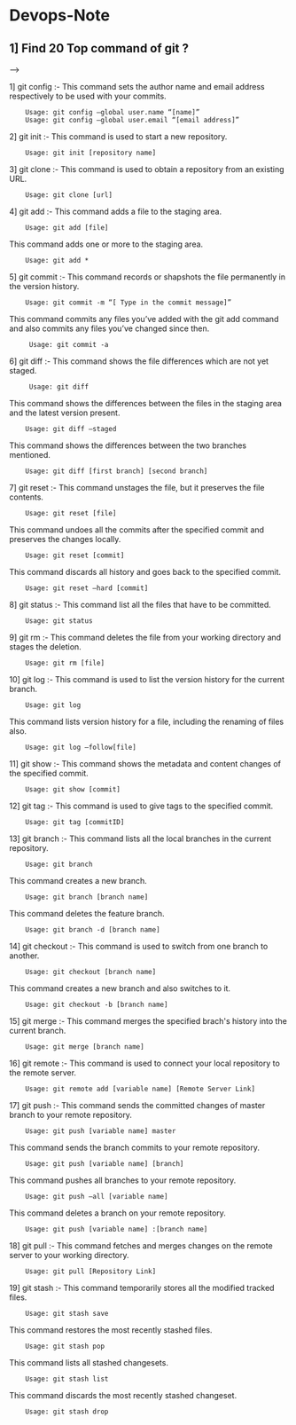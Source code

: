 # Devops-Note

## 1] Find 20 Top command of git ? 

-->  

1] git config :- This command sets the author name and email address respectively to be used with your commits.

        Usage: git config –global user.name “[name]”
        Usage: git config –global user.email “[email address]” 

2] git init :- This command is used to start a new repository.

        Usage: git init [repository name]

3] git clone :- This command is used to obtain a repository from an existing URL.

        Usage: git clone [url]  

4] git add :- This command adds a file to the staging area.

        Usage: git add [file]  
 This command adds one or more to the staging area.

        Usage: git add *  

5] git commit :- This command records or shapshots the file permanently in the version history.

        Usage: git commit -m “[ Type in the commit message]”
        
This command commits any files you’ve added with the git add command and also commits any files you’ve changed since then.

         Usage: git commit -a  

 6] git diff :- This command shows the file differences which are not yet staged.

         Usage: git diff  

This command shows the differences between the files in the staging area and the latest version present.

        Usage: git diff –staged 

This command shows the differences between the two branches mentioned.

        Usage: git diff [first branch] [second branch]  

7] git reset :- This command unstages the file, but it preserves the file contents.

        Usage: git reset [file]  

This command undoes all the commits after the specified commit and preserves the changes locally.

        Usage: git reset [commit]  
        
This command discards all history and goes back to the specified commit.

        Usage: git reset –hard [commit] 

8] git status :- This command list all the files that have to be committed.

        Usage: git status

9] git rm :- This command deletes the file from your working directory and stages the deletion.

        Usage: git rm [file]  

10] git log :- This command is used to list the version history for the current branch.

        Usage: git log  

This command lists version history for a file, including the renaming of files also.

        Usage: git log –follow[file]
        
11] git show :- This command shows the metadata and content changes of the specified commit.

        Usage: git show [commit] 

12] git tag :- This command is used to give tags to the specified commit. 

        Usage: git tag [commitID]  

13] git branch :- This command lists all the local branches in the current repository.

        Usage: git branch  
        
This command creates a new branch.

        Usage: git branch [branch name]  

This command deletes the feature branch.

        Usage: git branch -d [branch name]  

14] git checkout :- This command is used to switch from one branch to another.

        Usage: git checkout [branch name]
        
This command creates a new branch and also switches to it.
        
        Usage: git checkout -b [branch name]  
        
15] git merge :- This command merges the specified brach's history into the current branch.

        Usage: git merge [branch name]

16] git remote :- This command is used to connect your local repository to the remote server.

        Usage: git remote add [variable name] [Remote Server Link]

17] git push :- This command sends the committed changes of master branch to your remote repository.

        Usage: git push [variable name] master 

This command sends the branch commits to your remote repository.

        Usage: git push [variable name] [branch]

This command pushes all branches to your remote repository.

        Usage: git push –all [variable name]  

This command deletes a branch on your remote repository.

        Usage: git push [variable name] :[branch name]  

18] git pull :- This command fetches and merges changes on the remote server to your working directory. 

        Usage: git pull [Repository Link]  

19] git stash :- This command temporarily stores all the modified tracked files.

        Usage: git stash save  

This command restores the most recently stashed files.

        Usage: git stash pop  

This command lists all stashed changesets.

        Usage: git stash list

This command discards the most recently stashed changeset.

        Usage: git stash drop        
        
        



        
        











        


  
